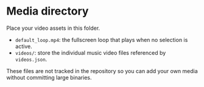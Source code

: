 # Media directory

Place your video assets in this folder.

- `default_loop.mp4`: the fullscreen loop that plays when no selection is active.
- `videos/`: store the individual music video files referenced by `videos.json`.

These files are not tracked in the repository so you can add your own media without committing large binaries.

